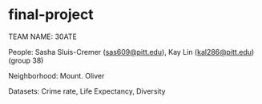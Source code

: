 # final-project

TEAM NAME: 30ATE

People: Sasha Sluis-Cremer (sas609@pitt.edu), Kay Lin (kal286@pitt.edu)
  (group 38)

  
Neighborhood: Mount. Oliver

  Datasets: Crime rate, Life Expectancy, Diversity
